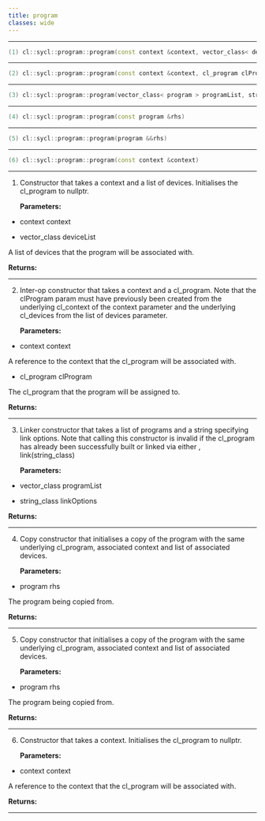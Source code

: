 ```yaml
---
title: program
classes: wide
---
```



---

```cpp
(1) cl::sycl::program::program(const context &context, vector_class< device > deviceList)
```

---

```cpp
(2) cl::sycl::program::program(const context &context, cl_program clProgram)
```

---

```cpp
(3) cl::sycl::program::program(vector_class< program > programList, string_class linkOptions="")
```

---

```cpp
(4) cl::sycl::program::program(const program &rhs)
```

---

```cpp
(5) cl::sycl::program::program(program &&rhs)
```

---

```cpp
(6) cl::sycl::program::program(const context &context)
```

---

1. Constructor that takes a context and a list of devices. Initialises the cl_program to nullptr. 

   **Parameters:**

  * context context

   

  * vector_class deviceList

   A list of devices that the program will be associated with. 

   **Returns:** 

---

2. Inter-op constructor that takes a context and a cl_program. Note that the clProgram param must have previously been created from the underlying cl_context of the context parameter and the underlying cl_devices from the list of devices parameter. 

   **Parameters:**

  * context context

   A reference to the context that the cl_program will be associated with. 

  * cl_program clProgram

   The cl_program that the program will be assigned to. 

   **Returns:** 

---

3. Linker constructor that takes a list of programs and a string specifying link options. Note that calling this constructor is invalid if the cl_program has already been successfully built or linked via either , link(string_class)

   **Parameters:**

  * vector_class programList

   

  * string_class linkOptions

   

   **Returns:** 

---

4. Copy constructor that initialises a copy of the program with the same underlying cl_program, associated context and list of associated devices. 

   **Parameters:**

  * program rhs

   The program being copied from. 

   **Returns:** 

---

5. Copy constructor that initialises a copy of the program with the same underlying cl_program, associated context and list of associated devices. 

   **Parameters:**

  * program rhs

   The program being copied from. 

   **Returns:** 

---

6. Constructor that takes a context. Initialises the cl_program to nullptr. 

   **Parameters:**

  * context context

   A reference to the context that the cl_program will be associated with. 

   **Returns:** 

---

